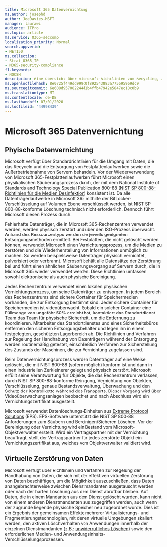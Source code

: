 ```yaml
---
title: Microsoft 365 Datenvernichtung
ms.author: josephd
author: JoeDavies-MSFT
manager: laurawi
audience: ITPro
ms.topic: article
ms.service: O365-seccomp
localization_priority: Normal
search.appverid:
- MET150
ms.collection:
- Strat_O365_IP
- M365-security-compliance
f1.keywords:
- NOCSH
description: Eine Übersicht über Microsoft-Richtlinien zum Recycling, zur Entsorgung oder zur Vernichtung von Microsoft 365-Datenträgern und-Servern im Rechenzentrum.
ms.openlocfilehash: 8e0725f449dd999c0f892543883a775695969dc9
ms.sourcegitcommit: 6e608d957082244d1b4ffb47942e5847ec18c0b9
ms.translationtype: MT
ms.contentlocale: de-DE
ms.lasthandoff: 07/01/2020
ms.locfileid: "44998439"
---
```

# <a name="microsoft-365-data-destruction"></a>Microsoft 365 Datenvernichtung

## <a name="physical-data-destruction"></a>Phyische Datenvernichtung

Microsoft verfügt über Standardrichtlinien für die Umgang mit Daten, die das Recyceln und die Entsorgung von Festplattenlaufwerken sowie die Außerbetriebnahme von Servern behandeln. Vor der Wiederverwendung von Microsoft 365-Festplattenlaufwerken führt Microsoft einen physikalischen Säuberungsprozess durch, der mit dem National Institute of Standards and Technology Special Publication 800-88 ([NIST SP 800-88-Richtlinien für die Medien Desinfektion](https://nvlpubs.nist.gov/nistpubs/SpecialPublications/NIST.SP.800-88r1.pdf)) konsistent ist. Da alle Datenträgerlaufwerke in Microsoft 365 mithilfe der BitLocker-Verschlüsselung auf Volumen Ebene verschlüsselt werden, ist NIST SP 800-88-konforme Löschung technisch nicht erforderlich. Dennoch führt Microsoft diesen Prozess durch.

Fehlerhafte Datenträger, die in Microsoft 365-Rechenzentren verwendet werden, werden physisch zerstört und über den ISO-Prozess überwacht. Anhand des Ressourcentyps werden die jeweils geeigneten Entsorgungsmethoden ermittelt. Bei Festplatten, die nicht gelöscht werden können, verwendet Microsoft einen Vernichtungsprozess, um die Medien zu zerstören und die Wiederherstellung von Informationen unmöglich zu machen. So werden beispielsweise Datenträger physisch vernichtet, pulverisiert oder verbrannt. Microsoft behält alle Datensätze der Zerstörung bei und führt einen ähnlichen Säuberungsvorgang auf Servern durch, die in Microsoft 365 wieder verwendet werden. Diese Richtlinien umfassen sowohl elektronische als auch physische Bereinigung.

Jedes Rechenzentrum verwendet einen lokalen physischen Vernichtungsprozess, um seine Datenträger zu entsorgen. In jedem Bereich des Rechenzentrums sind sichere Container für Speichermedien vorhanden, die zur Entsorgung bestimmt sind. Jeder sichere Container für Speichermedien ist videoüberwacht. Sobald ein solcher Container eine Füllmenge von ungefähr 50% erreicht hat, kontaktiert das Standortdienst-Team das Team für physische Sicherheit, um die Entfernung zu koordinieren. Mitarbeiter des Standortdienstes und eines Sicherheitsbüros entfernen den sicheren Entsorgungsbehälter und legen ihn in einem festgelegten, geschützten Lagerbereich ab. Die Richtlinien und Verfahren zur Regelung der Handhabung von Datenträgern während der Entsorgung werden routinemäßig getestet, einschließlich Verfahren zur Sicherstellung des Zustands der Maschinen, die zur Vernichtung zugelassen sind.

Beim Datenvernichtungsprozess werden Datenträger auf eine Weise gelöscht, die mit NIST 800-88 (sofern möglich) konform ist und dann in einen industriellen Zerkleinerer gelegt und physisch zerstört. Microsoft erfüllt seine Verantwortung für Objekte, die das Rechenzentrum verlassen, durch NIST SP 800-88-konforme Reinigung, Vernichtung von Objekten, Verschlüsselung, genaue Bestandsverwaltung, Überwachung und den Schutz der Kontrollkette während des Transports. Dieser Vorgang wird über Videoüberwachungsanlagen beobachtet und nach Abschluss wird ein Vernichtungszertifikat ausgestellt.

Microsoft verwendet Datenlöschungs-Einheiten aus [Extreme Protocol Solutions](https://www.enterprisedataerasure.com/) (EPS). EPS-Software unterstützt die NIST SP 800-88 Anforderungen zum Säubern und Bereinigen/Sicheren Löschen. Vor der Bereinigung oder Vernichtung wird ein Bestand vom Microsoft-Objektverwalter erstellt. Wird ein Vertragspartner mit der Vernichtung beauftragt, stellt der Vertragspartner für jedes zerstörte Objekt ein Vernichtungszertifikat aus, welches vom Objektverwalter validiert wird.

## <a name="virtual-data-destruction"></a>Virtuelle Zerstörung von Daten

Microsoft verfügt über Richtlinien und Verfahren zur Regelung der Handhabung von Daten, die sich mit der effektiven virtuellen Zerstörung von Daten beschäftigen, um die Möglichkeit auszuschließen, dass Daten anangebrachterweise zwischen Dienstmandanten ausgetauscht werden oder nach der harten Löschung aus dem Dienst abrufbar bleiben. Auf Daten, die in einem Mandanten aus dem Dienst gelöscht wurden, kann nicht von einem anderen Dienstmandanten aus zugegriffen werden, auch wenn der zugrunde liegende physische Speicher neu zugeordnet wurde. Dies ist ein Ergebnis der gemeinsamen Effekte mehrerer Virtualisierungs- und Fragmentierungstechnologien, mit denen virtuelle Umgebungen skaliert werden, den aktiven Löschverhalten von Anwendungen innerhalb der einzelnen Dienstmandanten (z.B.: [unwiderrufliches Löschen](https://docs.microsoft.com/office365/securitycompliance/office-365-exchange-online-data-deletion#page-zeroing)) sowie den erforderlichen Medien- und Anwendungsinhalts-Verschlüsselungsprozessen.